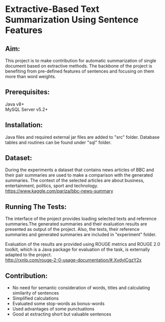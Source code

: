 # Extractive-Based Text Summarization Using Sentence Features

## Aim:
This project is to make contribution for automatic summarization of single document based on extractive methods. The backbone of the project is benefiting from pre-defined features of sentences and focusing on them more than word weights. 

## Prerequisites:
Java v8+ <br />
MySQL Server v5.2+

## Installation:
Java files and required external jar files are added to "src" folder. Database tables and routines can be found under "sql" folder.

## Dataset:
During the experiments a dataset that contains news articles of BBC and their pair summaries are used to make a comparison with the generated summaries. The
context of the selected articles are about business, entertainment, politics, sport and technology.<br />
https://www.kaggle.com/pariza/bbc-news-summary

## Running The Tests:
The interface of the project provides loading selected texts and reference summaries.The generated summaries and their evaluation results are presented as output of the project. Also, the texts, their reference summaries and generated summaries are included in "experiment" folder. <br />

Evaluation of the results are provided using ROUGE metrics and ROUGE 2.0 toolkit, which is a Java package for evaluation of the task, is externally adapted to the project.
<br />
http://rxnlp.com/rouge-2-0-usage-documentation/#.XvdylCgzY2x

## Contribution:
- No need for semantic consideration of words, titles and calculating similarity of sentences
- Simplified calculations
- Evaluated some stop-words as bonus-words
- Used advantages of some punctuations
- Good at extracting short but valuable sentences


